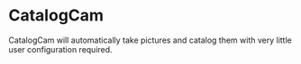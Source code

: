 # CatalogCam
CatalogCam will automatically take pictures and catalog them with very little user configuration required.
